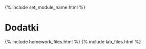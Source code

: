 {% include set_module_name.html %}

# Dodatki
{% include homework_files.html %}
{% include lab_files.html %}